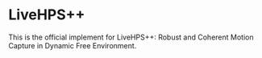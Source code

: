 # LiveHPS++
This is the official implement for LiveHPS++: Robust and Coherent Motion Capture in Dynamic Free Environment.
